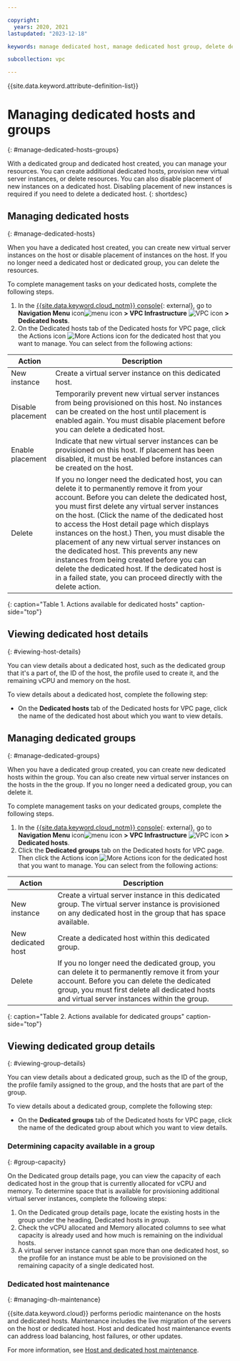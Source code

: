 ```yaml
---

copyright:
  years: 2020, 2021 
lastupdated: "2023-12-18"

keywords: manage dedicated host, manage dedicated host group, delete dedicated host, disable placement

subcollection: vpc

---
```


{{site.data.keyword.attribute-definition-list}}

# Managing dedicated hosts and groups
{: #manage-dedicated-hosts-groups}

With a dedicated group and dedicated host created, you can manage your resources. You can create additional dedicated hosts, 
provision new virtual server instances, or delete resources. You can also disable placement of new instances on 
a dedicated host. Disabling placement of new instances is required if you need to delete a dedicated host. 
{: shortdesc}

## Managing dedicated hosts
{: #manage-dedicated-hosts}

When you have a dedicated host created, you can create new virtual server instances on the host or disable placement of 
instances on the host. If you no longer need a dedicated host or dedicated group, you can delete the resources. 

To complete management tasks on your dedicated hosts, complete the following steps.

1. In the [{{site.data.keyword.cloud_notm}} console](/login){: external}, go to **Navigation Menu** icon![menu icon](../icons/icon_hamburger.svg) **> VPC Infrastructure** ![VPC icon](../../icons/vpc.svg) **> Dedicated hosts**.
2. On the Dedicated hosts tab of the Dedicated hosts for VPC page, click the Actions icon ![More Actions icon](../icons/action-menu-icon.svg) for the dedicated host that you want to manage. You can select from the following actions:

| Action | Description |
|--------|-------------|
| New instance | Create a virtual server instance on this dedicated host. |
| Disable placement | Temporarily prevent new virtual server instances from being provisioned on this host. No instances can be created on the host until placement is enabled again. You must disable placement before you can delete a dedicated host. |
| Enable placement | Indicate that new virtual server instances can be provisioned on this host. If placement has been disabled, it must be enabled before instances can be created on the host. |
| Delete | If you no longer need the dedicated host, you can delete it to permanently remove it from your account. Before you can delete the dedicated host, you must first delete any virtual server instances on the host. (Click the name of the dedicated host to access the Host detail page which displays instances on the host.) Then, you must disable the placement of any new virtual server instances on the dedicated host. This prevents any new instances from being created before you can delete the dedicated host. If the dedicated host is in a failed state, you can proceed directly with the delete action. |
{: caption="Table 1. Actions available for dedicated hosts" caption-side="top"}

## Viewing dedicated host details
{: #viewing-host-details}

You can view details about a dedicated host, such as the dedicated group that it's a part of, the ID of the host, the profile used to create it, and the remaining vCPU and memory on the host.

To view details about a dedicated host, complete the following step:

* On the **Dedicated hosts** tab of the Dedicated hosts for VPC page, click the name of the dedicated host about which you want to view details. 

## Managing dedicated groups
{: #manage-dedicated-groups}

When you have a dedicated group created, you can create new dedicated hosts within the group. You can also create new virtual server instances on the hosts in the the group. If you no longer need a dedicated group, you can delete it. 

To complete management tasks on your dedicated groups, complete the following steps.

1. In the [{{site.data.keyword.cloud_notm}} console](/login){: external}, go to **Navigation Menu** icon![menu icon](../icons/icon_hamburger.svg) **> VPC Infrastructure** ![VPC icon](../../icons/vpc.svg) **> Dedicated hosts**.
2. Click the **Dedicated groups** tab on the Dedicated hosts for VPC page. Then click the Actions icon ![More Actions icon](../icons/action-menu-icon.svg) for the dedicated host that you want to manage. You can select from the following actions:

| Action | Description |
|--------|-------------|
| New instance | Create a virtual server instance in this dedicated group. The virtual server instance is provisioned on any dedicated host in the group that has space available. |
| New dedicated host | Create a dedicated host within this dedicated group.|
| Delete | If you no longer need the dedicated group, you can delete it to permanently remove it from your account. Before you can delete the dedicated group, you must first delete all dedicated hosts and virtual server instances within the group. |
{: caption="Table 2. Actions available for dedicated groups" caption-side="top"}

## Viewing dedicated group details
{: #viewing-group-details}

You can view details about a dedicated group, such as the ID of the group, the profile family assigned to the group, and the hosts that are part of the group.

To view details about a dedicated group, complete the following step:

* On the **Dedicated groups** tab of the Dedicated hosts for VPC page, click the name of the dedicated group about which you want to view details. 

### Determining capacity available in a group
{: #group-capacity}

On the Dedicated group details page, you can view the capacity of each dedicated host in the group that is currently allocated 
for vCPU and memory. To determine space that is available for provisioning additional virtual server instances, complete the following steps:

1. On the Dedicated group details page, locate the existing hosts in the group under the heading, Dedicated hosts in *group*.
2. Check the vCPU allocated and Memory allocated columns to see what capacity is already used and how much is remaining on the individual hosts. 
3. A virtual server instance cannot span more than one dedicated host, so the profile for an instance must be able to be provisioned on the remaining capacity of a single dedicated host.

### Dedicated host maintenance
{: #managing-dh-maintenance}

{{site.data.keyword.cloud}} performs periodic maintenance on the hosts and dedicated hosts.
Maintenance includes the live migration of the servers on the host or dedicated host. Host and dedicated host maintenance events can address load balancing, host failures, or other updates.

For more information, see [Host and dedicated host maintenance](/docs/vpc?topic=vpc-about-cloud-maintenance#types-of-maintenance-host).
